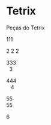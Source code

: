 # Tetrix

Peças do Tetrix

111

2
2
2

333 </br>
&nbsp; 3
  
444</br>
&nbsp;&nbsp; 4

55</br>
55

6
